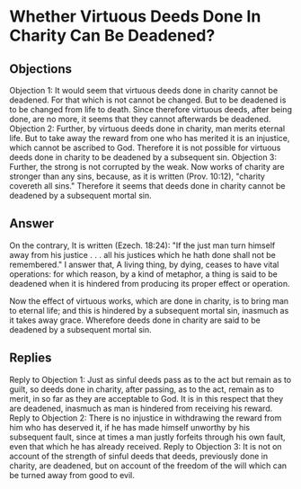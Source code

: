 # Whether Virtuous Deeds Done In Charity Can Be Deadened?
## Objections
Objection 1: It would seem that virtuous deeds done in charity cannot be deadened. For that which is not cannot be changed. But to be deadened is to be changed from life to death. Since therefore virtuous deeds, after being done, are no more, it seems that they cannot afterwards be deadened.
Objection 2: Further, by virtuous deeds done in charity, man merits eternal life. But to take away the reward from one who has merited it is an injustice, which cannot be ascribed to God. Therefore it is not possible for virtuous deeds done in charity to be deadened by a subsequent sin.
Objection 3: Further, the strong is not corrupted by the weak. Now works of charity are stronger than any sins, because, as it is written (Prov. 10:12), "charity covereth all sins." Therefore it seems that deeds done in charity cannot be deadened by a subsequent mortal sin.
## Answer
On the contrary, It is written (Ezech. 18:24): "If the just man turn himself away from his justice . . . all his justices which he hath done shall not be remembered."
I answer that, A living thing, by dying, ceases to have vital operations: for which reason, by a kind of metaphor, a thing is said to be deadened when it is hindered from producing its proper effect or operation.

Now the effect of virtuous works, which are done in charity, is to bring man to eternal life; and this is hindered by a subsequent mortal sin, inasmuch as it takes away grace. Wherefore deeds done in charity are said to be deadened by a subsequent mortal sin.
## Replies
Reply to Objection 1: Just as sinful deeds pass as to the act but remain as to guilt, so deeds done in charity, after passing, as to the act, remain as to merit, in so far as they are acceptable to God. It is in this respect that they are deadened, inasmuch as man is hindered from receiving his reward.
Reply to Objection 2: There is no injustice in withdrawing the reward from him who has deserved it, if he has made himself unworthy by his subsequent fault, since at times a man justly forfeits through his own fault, even that which he has already received.
Reply to Objection 3: It is not on account of the strength of sinful deeds that deeds, previously done in charity, are deadened, but on account of the freedom of the will which can be turned away from good to evil.